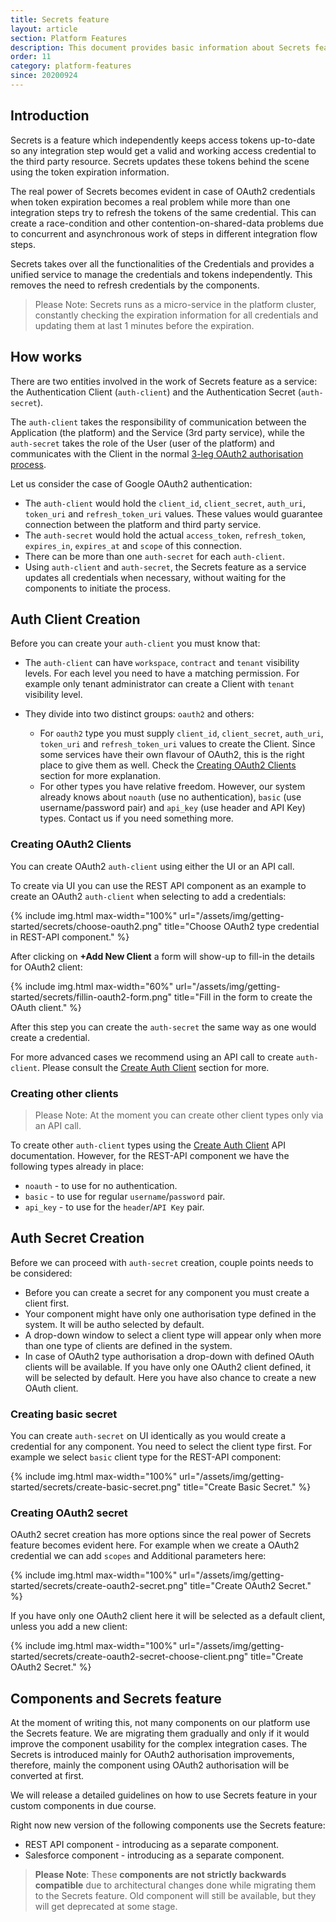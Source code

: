 ```yaml
---
title: Secrets feature
layout: article
section: Platform Features
description: This document provides basic information about Secrets feature.
order: 11
category: platform-features
since: 20200924
---
```


## Introduction

Secrets is a feature which independently keeps access tokens up-to-date so any
integration step would get a valid and working access credential to the third party
resource. Secrets updates these tokens behind the scene using the token expiration
information.

The real power of Secrets becomes evident in case of OAuth2 credentials when token
expiration becomes a real problem while more than one integration steps try to refresh the
tokens of the same credential. This can create a race-condition and other
contention-on-shared-data problems due to concurrent and asynchronous work of steps
in different integration flow steps.

Secrets takes over all the functionalities of the Credentials and provides a
unified service to manage the credentials and tokens independently. This removes
the need to refresh credentials by the components.

> Please Note: Secrets runs as a micro-service in the platform cluster, constantly
> checking the expiration information for all credentials and updating them at
> last 1 minutes before the expiration.

## How works

There are two entities involved in the work of Secrets feature as a service: the
Authentication Client (`auth-client`) and the Authentication Secret (`auth-secret`).

The `auth-client` takes the responsibility of communication between the Application (the platform)
and the Service (3rd party service), while the `auth-secret` takes the role of the User
(user of the platform) and communicates with the Client in the normal
[3-leg OAuth2 authorisation process](/references/how-the-oauth2-process-works).

Let us consider the case of Google OAuth2 authentication:

*   The `auth-client` would hold the `client_id`, `client_secret`, `auth_uri`, `token_uri` and `refresh_token_uri` values. These values would guarantee connection between the platform and third party service.
*   The `auth-secret` would hold the actual `access_token`, `refresh_token`, `expires_in`, `expires_at` and `scope` of this connection.
*   There can be more than one `auth-secret` for each `auth-client`.
*   Using `auth-client` and `auth-secret`, the Secrets feature as a service updates all credentials when necessary, without waiting for the components to initiate the process.

## Auth Client Creation

Before you can create your `auth-client` you must know that:

*   The `auth-client` can have `workspace`, `contract` and `tenant` visibility levels. For each level you need to have a matching permission. For example only tenant administrator can create a Client with `tenant` visibility level.

*   They divide into two distinct groups: `oauth2` and others:
    *   For `oauth2` type you must supply `client_id`, `client_secret`, `auth_uri`, `token_uri` and `refresh_token_uri` values to create the Client. Since some services have their own flavour of OAuth2, this is the right place to give them as well. Check the [Creating OAuth2 Clients](#creating-oauth2-clients) section for more explanation.
    *   For other types you have relative freedom. However, our system already knows about `noauth` (use no authentication), `basic` (use username/password pair) and `api_key` (use header and API Key) types. Contact us if you need something more.

### Creating OAuth2 Clients

You can create OAuth2 `auth-client` using either the UI or an API call.

To create via UI you can use the REST API component as
an example to create an OAuth2 `auth-client` when selecting to add a credentials:

{% include img.html max-width="100%" url="/assets/img/getting-started/secrets/choose-oauth2.png" title="Choose OAuth2 type credential in REST-API component." %}

After clicking on **+Add New Client** a form will show-up to fill-in the details for
OAuth2 client:

{% include img.html max-width="60%" url="/assets/img/getting-started/secrets/fillin-oauth2-form.png" title="Fill in the form to create the OAuth client." %}

After this step you can create the `auth-secret` the same way as one would create
a credential.

For more advanced cases we recommend using an API call to create `auth-client`.
Please consult the [Create Auth Client]({{site.data.tenant.apiBaseUri}}/docs/v2/#create-auth-client)
section for more.

### Creating other clients

> Please Note: At the moment you can create other client types only via an API call.

To create other `auth-client` types using the [Create Auth Client]({{site.data.tenant.apiBaseUri}}/docs/v2/#create-auth-client) API documentation. However, for the REST-API component we have the
following types already in place:

*   `noauth` - to use for no authentication.
*   `basic` - to use for regular `username`/`password` pair.
*   `api_key` - to use for the `header`/`API Key` pair.

## Auth Secret Creation

Before we can proceed with `auth-secret` creation, couple points needs to be considered:

*   Before you can create a secret for any component you must create a client first.
*   Your component might have only one authorisation type defined in the system. It will be autho selected by default.
*   A drop-down window to select a client type will appear only when more than one type of clients are defined in the system.
*   In case of OAuth2 type authorisation a drop-down with defined OAuth clients will be available. If you have only one OAuth2 client defined, it will be selected by default. Here you have also chance to create a new OAuth client.

### Creating basic secret

You can create `auth-secret` on UI identically as you would create a credential
for any component. You need to select the client type first. For example we
select `basic` client type for the REST-API component:

{% include img.html max-width="100%" url="/assets/img/getting-started/secrets/create-basic-secret.png" title="Create Basic Secret." %}

### Creating OAuth2 secret

OAuth2 secret creation has more options since the real power of Secrets feature
becomes evident here. For example when we create a OAuth2 credential we can add
`scopes` and Additional parameters here:

{% include img.html max-width="100%" url="/assets/img/getting-started/secrets/create-oauth2-secret.png" title="Create OAuth2 Secret." %}

If you have only one OAuth2 client here it will be selected as a default client,
unless you add a new client:

{% include img.html max-width="100%" url="/assets/img/getting-started/secrets/create-oauth2-secret-choose-client.png" title="Create OAuth2 Secret." %}

## Components and Secrets feature

At the moment of writing this, not many components on our platform use the Secrets feature.
We are migrating them gradually and only if it would improve the component usability for
the complex integration cases. The Secrets is introduced mainly for OAuth2 authorisation improvements,
therefore, mainly the component using OAuth2 authorisation will be converted at first.

We will release a detailed guidelines on how to use Secrets feature in your custom
components in due course.

Right now new version of the following components use the Secrets feature:

*   REST API component - introducing as a separate component.
*   Salesforce component - introducing as a separate component.

> **Please Note**: These **components are not strictly backwards compatible** due to architectural
> changes done while migrating them to the Secrets feature. Old component will still be available,
> but they will get deprecated at some stage.
